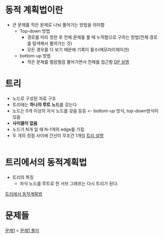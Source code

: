 # 동적 계획법이란
* 큰 문제를 작은 문제로 나눠 풀어가는 방법을 의미함
  * Top-down 방법
    * 경로를 미리 정한 후 전체 문제를 풀 때 누적합으로 구하는 방법(전체 경로를 탐색해서 풀어가는 것)
    * 모든 경우를 다 보기 때문에 기록이 필수(메모라이제이션)
  * bottom-up 방법
    * 작은 문제를 찔끔찔끔 풀어가면서 전체를 접근함
[DP 설명](https://hongjw1938.tistory.com/47)

# 트리
* 노드로 구성된 자료 구조
* 트리에는 <b>하나의 루트 노드</b>를 갖는다
* 노드는 0개 이상의 자식 노드를 갖음 등등 <- bottom-up 방식, top-down방식이 있음
* <b>사이클이 없음</b>
* 노드가 N개 일 때 N-1개의 edge를 가짐
* 두 개의 정점 사이에 간선이 무조건 1개임
[트리 설명](https://gmlwjd9405.github.io/2018/08/12/data-structure-tree.html)
<br><br>


# 트리에서의 동적계획법
* 트리의 특징
  * 자식 노드를 루트로 한 서브 그래프는 다시 트리가 된다.


[트리에서 동적계획법](https://chanhuiseok.github.io/posts/algo-56/)

# 문제들
[문제1](https://www.acmicpc.net/problem/15681) <
[문제1 풀이](https://github.com/Jiwon96/baekjoon/blob/main/%EB%B0%B1%EC%A4%80/Gold/2213.%E2%80%85%ED%8A%B8%EB%A6%AC%EC%9D%98%E2%80%85%EB%8F%85%EB%A6%BD%EC%A7%91%ED%95%A9/.md)
